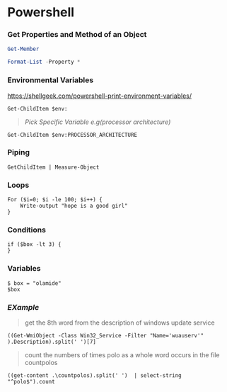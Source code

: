 # Powershell


### Get Properties and Method of an Object

```powershell
Get-Member

Format-List -Property *
```

### Environmental Variables
https://shellgeek.com/powershell-print-environment-variables/


```
Get-ChildItem $env:
```
> *Pick Specific Variable e.g(processor architecture)*

```
Get-ChildItem $env:PROCESSOR_ARCHITECTURE
```


### Piping 

```
GetChildItem | Measure-Object
```


### Loops 

```
For ($i=0; $i -le 100; $i++) {
    Write-output "hope is a good girl"
}

```

### Conditions
```
if ($box -lt 3) {
}
```


### Variables

```
$ box = "olamide"
$box
```


### _EXample_

> get the 8th word from the description of windows update service

```
((Get-WmiObject -Class Win32_Service -Filter "Name='wuauserv'" ).Description).split(' ')[7] 
```
> count the numbers of times polo as a whole word occurs in the file countpolos

```
((get-content .\countpolos).split(' ')  | select-string "^polo$").count 
```
